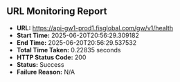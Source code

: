 ## URL Monitoring Report

- **URL:** https://api-gw1-prod1.fisglobal.com/gw/v1/health
- **Start Time:** 2025-06-20T20:56:29.309182
- **End Time:** 2025-06-20T20:56:29.537532
- **Total Time Taken:** 0.22835 seconds
- **HTTP Status Code:** 200
- **Status:** Success
- **Failure Reason:** N/A
